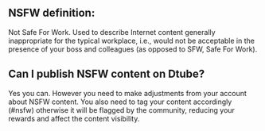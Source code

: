 ## NSFW definition:
Not Safe For Work. Used to describe Internet content generally inappropriate for the typical workplace, i.e., would not be acceptable in the presence of your boss and colleagues (as opposed to SFW, Safe For Work).

## Can I publish NSFW content on Dtube?

Yes you can. However you need to make adjustments from your account about NSFW content. You also need to tag your content accordingly (#nsfw) otherwise it will be flagged by the community, reducing your rewards and affect the content visibility.
